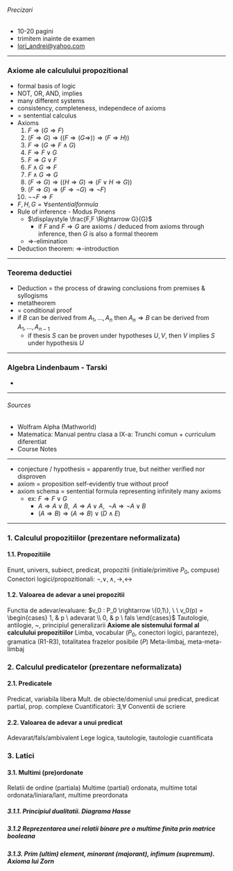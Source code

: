 ###### Precizari
-  10-20 pagini
- trimitem inainte de examen
- lori_andrei@yahoo.com

---

### Axiome ale calculului propozitional
- formal basis of logic
- NOT, OR, AND, implies
- many different systems
- consistency, completeness, independece of axioms
- = sentential calculus
- Axioms
	1. $F \Rightarrow (G \Rightarrow F)$
	2. $(F \Rightarrow G) \Rightarrow ((F \Rightarrow (G \Rightarrow )) \Rightarrow (F \Rightarrow H))$
	3. $F \Rightarrow (G \Rightarrow F \land G)$
	4. $F \Rightarrow F \lor G$
	5. $F \Rightarrow G \lor F$
	6. $F \land G \Rightarrow F$
	7. $F \land G \Rightarrow G$
	8. $(F \Rightarrow G) \Rightarrow ((H \Rightarrow G) \Rightarrow (F \lor H \Rightarrow G))$
	9. $(F \Rightarrow G) \Rightarrow (F \Rightarrow \neg G) \Rightarrow \neg F)$
	10. $\neg \neg F \Rightarrow F$
- $F, H, G = \forall sentential formula$
- Rule of inference - Modus Ponens
	- $\displaystyle \frac{F,F \Rightarrow G}{G}$
		- if $F$ and $F \Rightarrow G$ are axioms / deduced from axioms through inference, then $G$ is also a formal theorem
	- $\Rightarrow$-elimination
- Deduction theorem: $\Rightarrow$-introduction

---

### Teorema deductiei
- Deduction = the process of drawing conclusions from premises & syllogisms
- metatheorem
- = conditional proof
- if $B$ can be derived from $A_1, ... , A_n$ then $A_n \Rightarrow B$ can be derived from $A_1, ..., A_{n-1}$
	- if thesis $S$ can be proven under hypotheses $U, V$, then $V$ implies $S$ under hypothesis $U$

---

### Algebra Lindenbaum - Tarski
- 

---

###### Sources
- Wolfram Alpha (Mathworld)
- Matematica: Manual pentru clasa a IX-a: Trunchi comun + curriculum diferentiat
- Course Notes

---

- conjecture / hypothesis = apparently true, but neither verified nor disproven
- axiom = proposition self-evidently true without proof
- axiom schema = sentential formula representing infinitely many axioms
	- ex: $F \Rightarrow F \lor G$
		- $A \Rightarrow A \lor B, \ \ A \Rightarrow A \lor A, \ \ \neg A \Rightarrow \neg A \lor B$
		- $(A \Rightarrow B) \Rightarrow (A \Rightarrow B) \lor (D \land E)$

---

### 1. Calculul propozitiilor (prezentare neformalizata)
#### 1.1. Propozitiile
Enunt, univers, subiect, predicat, propozitii (initiale/primitive $P_0$, compuse)
Conectori logici/propozitionali: $\neg, \lor, \land, \rightarrow, \leftrightarrow$
#### 1.2. Valoarea de adevar a unei propozitii
Functia de adevar/evaluare: $v_0 : P_0 \rightarrow \{0,1\}, \ \ v_0(p) = \begin{cases} 1, & p \ adevarat \\ 0, & p \ fals \end{cases}$
Tautologie, antilogie, ~, principiul generalizarii
**Axiome ale sistemului formal al calculului propozitiilor**
Limba, vocabular ($P_0$, conectori logici, paranteze), gramatica (R1-R3), totalitatea frazelor posibile ($P$)
Meta-limbaj, meta-meta-limbaj

### 2. Calculul predicatelor (prezentare neformalizata)
#### 2.1. Predicatele
Predicat, variabila libera
Mult. de obiecte/domeniul unui predicat, predicat partial, prop. complexe
Cuantificatori: $\exists, \forall$
Conventii de scriere
#### 2.2. Valoarea de adevar a unui predicat
Adevarat/fals/ambivalent
Lege logica, tautologie, tautologie cuantificata

### 3. Latici
#### 3.1. Multimi (pre)ordonate
Relatii de ordine (partiala)
Multime (partial) ordonata, multime total ordonata/liniara/lant, multime preordonata
##### 3.1.1. Principiul dualitatii. Diagrama Hasse
##### 3.1.2 Reprezentarea unei relatii binare pre o multime finita prin matrice booleana
##### 3.1.3. Prim (ultim) element, minorant (majorant), infimum (supremum). Axioma lui Zorn